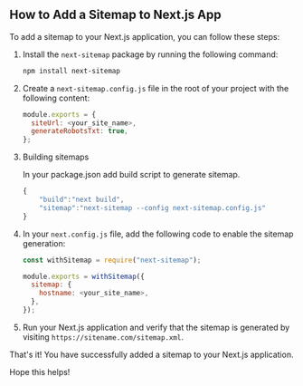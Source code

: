 ## How to Add a Sitemap to Next.js App

To add a sitemap to your Next.js application, you can follow these steps:

1. Install the `next-sitemap` package by running the following command:

   ```bash
   npm install next-sitemap
   ```

2. Create a `next-sitemap.config.js` file in the root of your project with the following content:

   ```javascript
   module.exports = {
     siteUrl: <your_site_name>,
     generateRobotsTxt: true,
   };
   ```

3. Building sitemaps

   In your package.json add build script to generate sitemap.

   ```javascript
   {
       "build":"next build",
       "sitemap":"next-sitemap --config next-sitemap.config.js"
   }

   ```

4. In your `next.config.js` file, add the following code to enable the sitemap generation:

   ```javascript
   const withSitemap = require("next-sitemap");

   module.exports = withSitemap({
     sitemap: {
       hostname: <your_site_name>,
     },
   });
   ```

5. Run your Next.js application and verify that the sitemap is generated by visiting `https://sitename.com/sitemap.xml`.

That's it! You have successfully added a sitemap to your Next.js application.

Hope this helps!
